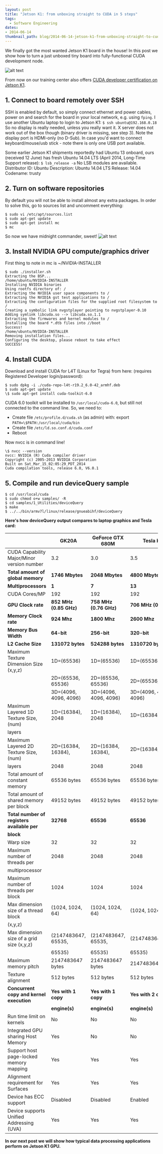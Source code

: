 ```yaml
---
layout: post
title: "Jetson K1: from unboxing straight to CUDA in 5 steps"
tags:
  - Software Engineering
dates:
- 2014-06-14
thumbnail_path: blog/2014-06-14-jetson-k1-from-unboxing-straight-to-cuda-in-5-steps/jetson-k1-box.jpg
---
```


We finally got the most wanted Jetson K1 board in the house! In this post we show how to turn a just unboxed tiny board into fully-functional CUDA development node.

![alt text](\assets\img\blog\2014-06-14-jetson-k1-from-unboxing-straight-to-cuda-in-5-steps/jetson-k1-box.jpg "Logo Title Text 1")

From now on our training center also offers [CUDA developer certification on Jetson K1](https://parallel-computing.pro/index.php/certification).

## 1. Connect to board remotely over SSH

SSH is enabled by default, so simply connect ethernet and power cables, power on and search for the board in your local network, e.g. using `fping`. I use another Ubuntu laptop to login to Jetson K1:
`$ ssh ubuntu@192.168.0.18`
So no display is really needed, unless you really want it. X server does not work out of the box though (binary driver is missing, see step 3). Note the display port is HDMI-only (no D-Sub). In case you'd want to connect keyboard/mouse/usb stick - note there is only one USB port available.

Some earlier Jetson K1 shipments reportedly had Ubuntu 13 onboard, ours (received 12 June) has fresh Ubuntu 14.04 LTS (April 2014, Long-Time Support release):
`$ lsb_release -a`
No LSB modules are available.
Distributor ID: Ubuntu
Description: Ubuntu 14.04 LTS
Release: 14.04
Codename: trusty

## 2. Turn on software repositories

By default you will not be able to install almost any extra packages. In order to solve this, go to sources list and uncomment everything:

```
$ sudo vi /etc/apt/sources.list
$ sudo apt-get update
$ sudo apt-get install mc
$ mc
```

So now we have midnight commander, sweet!
![alt text](\assets\img\blog\2014-06-14-jetson-k1-from-unboxing-straight-to-cuda-in-5-steps/jetson-k1-mc.png "Logo Title Text 1")

## 3. Install NVIDIA GPU compute/graphics driver

First thing to note in mc is ~/NVIDIA-INSTALLER

```
$ sudo ./installer.sh
Extracting the BSP...
/home/ubuntu/NVIDIA-INSTALLER
Installing NVIDIA binaries
Using rootfs directory of: /
Extracting the NVIDIA user space components to /
Extracting the NVIDIA gst test applications to /
Extracting the configuration files for the supplied root filesystem to /
Creating a symbolic link nvgstplayer pointing to nvgstplayer-0.10
Adding symlink libcuda.so --> libcuda.so.1.1
Extracting the firmwares and kernel modules to /
Installing the board *.dtb files into //boot
Success!
/home/ubuntu/NVIDIA-INSTALLER
Removing installation files...
Configuring the desktop, please reboot to take effect
SUCCESS!
```

## 4. Install CUDA

Download and install CUDA for L4T (Linux for Tegra) from here: [](https://developer.nvidia.com/rdp/assets/cuda-l4t-r192) (requires Registered Developer login/password):

```
$ sudo dpkg -i ./cuda-repo-l4t-r19.2_6.0-42_armhf.deb
$ sudo apt-get update
\$ sudo apt-get install cuda-toolkit-6.0
```

CUDA 6.0 toolkit will be installed to `/usr/local/cuda-6.0`, but still not connected to the command line. So, we need to:

- Create file `/etc/profile.d/cuda.sh` (as admin) with: export `PATH=\$PATH:/usr/local/cuda/bin`
- Create file `/etc/ld.so.conf.d/cuda.conf`
- Reboot

Now nvcc is in command line!

```
\$ nvcc --version
nvcc: NVIDIA (R) Cuda compiler driver
Copyright (c) 2005-2013 NVIDIA Corporation
Built on Sat_Mar_15_02:05:29_PDT_2014
Cuda compilation tools, release 6.0, V6.0.1
```

## 5. Compile and run deviceQuery sample

```
$ cd /usr/local/cuda
$ sudo chmod o+w samples/ -R
$ cd samples/1_Utilities/deviceQuery
$ make
$ ../../bin/armv7l/linux/release/gnueabihf/deviceQuery
```

**Here's how deviceQuery output compares to laptop graphics and Tesla card:**

|                                             | **GK20A**              | **GeForce GTX 680M**   | **Tesla K20c**         |
| ------------------------------------------- | ---------------------- | ---------------------- | ---------------------- |
| CUDA Capability Major/Minor version number  | 3.2                    | 3.0                    | 3.5                    |
| **Total amount of global memory**           | **1746 Mbytes**        | **2048 Mbytes**        | **4800 Mbytes**        |
| **Multiprocessors**                         | **1**                  | **7**                  | **13**                 |
| CUDA Cores/MP                               | 192                    | 192                    | 192                    |
| **GPU Clock rate**                          | **852 MHz (0.85 GHz)** | **758 MHz (0.76 GHz)** | **706 MHz (0.71 GHz)** |
| **Memory Clock rate**                       | **924 Mhz**            | **1800 Mhz**           | **2600 Mhz**           |
| **Memory Bus Width**                        | **64-bit**             | **256-bit**            | **320-bit**            |
| **L2 Cache Size**                           | **131072 bytes**       | **524288 bytes**       | **1310720 bytes**      |
| Maximum Texture Dimension Size (x,y,z)      | 1D=(65536)             | 1D=(65536)             | 1D=(65536)             |
|                                             | 2D=(65536, 65536)      | 2D=(65536, 65536)      | 2D=(65536, 65536)      |
|                                             | 3D=(4096, 4096, 4096)  | 3D=(4096, 4096, 4096)  | 3D=(4096, 4096, 4096)  |
| Maximum Layered 1D Texture Size, (num)      | 1D=(16384), 2048       | 1D=(16384), 2048       | 1D=(16384), 2048       |
| layers                                      |                        |                        |                        |
| Maximum Layered 2D Texture Size, (num)      | 2D=(16384, 16384),     | 2D=(16384, 16384),     | 2D=(16384, 16384),     |
| layers                                      | 2048                   | 2048                   | 2048                   |
| Total amount of constant memory             | 65536 bytes            | 65536 bytes            | 65536 bytes            |
| Total amount of shared memory per block     | 49152 bytes            | 49152 bytes            | 49152 bytes            |
| **Total number of registers available per** | **32768**              | **65536**              | **65536**              |
| **block**                                   |                        |                        |                        |
| Warp size                                   | 32                     | 32                     | 32                     |
| Maximum number of threads per               | 2048                   | 2048                   | 2048                   |
| multiprocessor                              |                        |                        |                        |
| Maximum number of threads per block         | 1024                   | 1024                   | 1024                   |
| Max dimension size of a thread block        | (1024, 1024, 64)       | (1024, 1024, 64)       | (1024, 1024, 64)       |
| (x,y,z)                                     |                        |                        |                        |
| Max dimension size of a grid size (x,y,z)   | (2147483647, 65535,    | (2147483647, 65535,    | (2147483647,65535,     |
|                                             | 65535)                 | 65535)                 | 65535)                 |
| Maximum memory pitch                        | 2147483647 bytes       | 2147483647 bytes       | 2147483647 bytes       |
| Texture alignment                           | 512 bytes              | 512 bytes              | 512 bytes              |
| **Concurrent copy and kernel execution**    | **Yes with 1 copy**    | **Yes with 1 copy**    | **Yes with 2 copy**    |
|                                             | **engine(s)**          | **engine(s)**          | **engine(s)**          |
| Run time limit on kernels                   | No                     | No                     | No                     |
| Integrated GPU sharing Host Memory          | Yes                    | No                     | No                     |
| Support host page-locked memory mapping     | Yes                    | Yes                    | Yes                    |
| Alignment requirement for Surfaces          | Yes                    | Yes                    | Yes                    |
| Device has ECC support                      | Disabled               | Disabled               | Enabled                |
| Device supports Unified Addressing (UVA)    | Yes                    | Yes                    | Yes                    |

**In our next post we will show how typical data processing applications perform on Jetson K1 GPU.**
